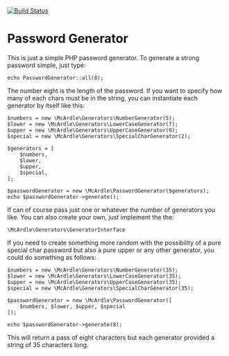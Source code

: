 [![Build Status](https://travis-ci.org/mcardle/password-generator.svg?branch=7.4)](https://travis-ci.org/mcardle/password-generator)

# Password Generator

This is just a simple PHP password generator. To generate a strong password simple, just type:

```
echo PasswordGenerator::all(8);
```

The number eight is the length of the password. If you want to specify how many of each chars must be in the string, you can instantiate each generator by itself like this:

```
$numbers = new \McArdle\Generators\NumberGenerator(5);
$lower = new \McArdle\Generators\LowerCaseGenerator(7);
$upper = new \McArdle\Generators\UpperCaseGenerator(9);
$special = new \McArdle\Generators\SpecialCharGenerator(2);

$generators = [
    $numbers,
    $lower,
    $upper,
    $special,
];

$passwordGenerator = new \McArdle\PasswordGenerator($generators);
echo $passwordGenerator->generate();
```

If can of course pass just one or whatever the number of generators you like. You can also create your own, just implement the the:

```
\McArdle\Generators\GeneratorInterface
```

If you need to create something more random with the possibility of a pure special char password but also a pure upper or any other generator, you could do something as follows:

```
$numbers = new \McArdle\Generators\NumberGenerator(35);
$lower = new \McArdle\Generators\LowerCaseGenerator(35);
$upper = new \McArdle\Generators\UpperCaseGenerator(35);
$special = new \McArdle\Generators\SpecialCharGenerator(35);

$passwordGenerator = new \McArdle\PasswordGenerator([
    $numbers, $lower, $upper, $special
]);

echo $passwordGenerator->generate(8);
```
This will return a pass of eight characters but each generator provided a string of 35 characters long.
